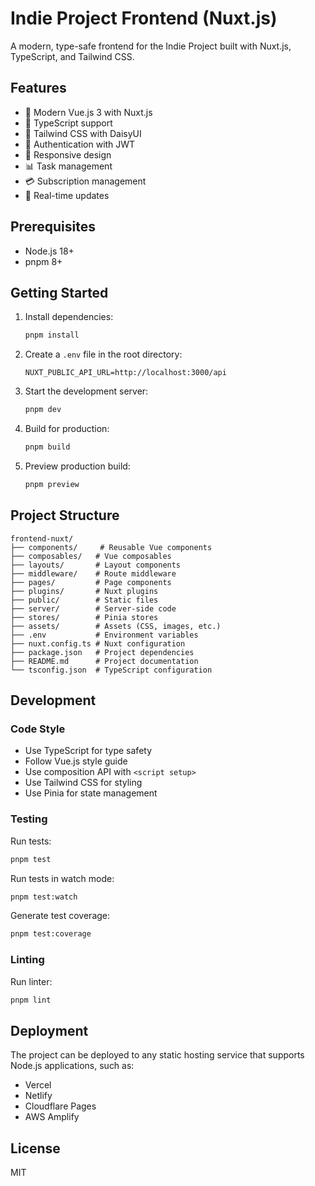 # Indie Project Frontend (Nuxt.js)

A modern, type-safe frontend for the Indie Project built with Nuxt.js, TypeScript, and Tailwind CSS.

## Features

- 🚀 Modern Vue.js 3 with Nuxt.js
- 📝 TypeScript support
- 🎨 Tailwind CSS with DaisyUI
- 🔐 Authentication with JWT
- 📱 Responsive design
- 📊 Task management
- 💳 Subscription management
- 🔄 Real-time updates

## Prerequisites

- Node.js 18+
- pnpm 8+

## Getting Started

1. Install dependencies:
   ```bash
   pnpm install
   ```

2. Create a `.env` file in the root directory:
   ```
   NUXT_PUBLIC_API_URL=http://localhost:3000/api
   ```

3. Start the development server:
   ```bash
   pnpm dev
   ```

4. Build for production:
   ```bash
   pnpm build
   ```

5. Preview production build:
   ```bash
   pnpm preview
   ```

## Project Structure

```
frontend-nuxt/
├── components/     # Reusable Vue components
├── composables/   # Vue composables
├── layouts/       # Layout components
├── middleware/    # Route middleware
├── pages/         # Page components
├── plugins/       # Nuxt plugins
├── public/        # Static files
├── server/        # Server-side code
├── stores/        # Pinia stores
├── assets/        # Assets (CSS, images, etc.)
├── .env           # Environment variables
├── nuxt.config.ts # Nuxt configuration
├── package.json   # Project dependencies
├── README.md      # Project documentation
└── tsconfig.json  # TypeScript configuration
```

## Development

### Code Style

- Use TypeScript for type safety
- Follow Vue.js style guide
- Use composition API with `<script setup>`
- Use Tailwind CSS for styling
- Use Pinia for state management

### Testing

Run tests:
```bash
pnpm test
```

Run tests in watch mode:
```bash
pnpm test:watch
```

Generate test coverage:
```bash
pnpm test:coverage
```

### Linting

Run linter:
```bash
pnpm lint
```

## Deployment

The project can be deployed to any static hosting service that supports Node.js applications, such as:

- Vercel
- Netlify
- Cloudflare Pages
- AWS Amplify

## License

MIT

